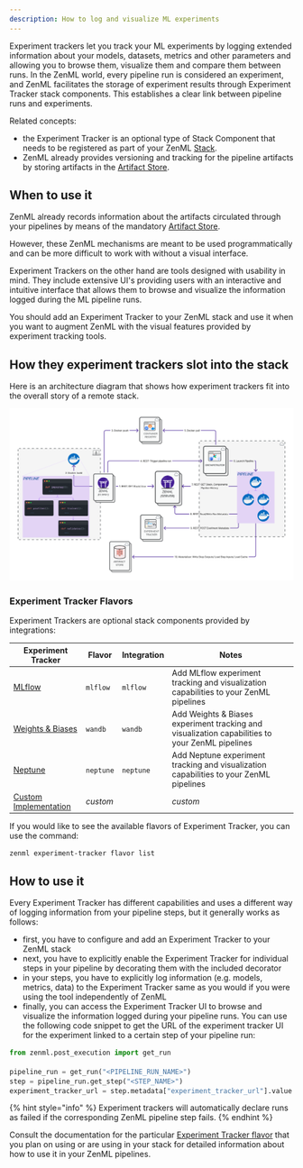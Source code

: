 ```yaml
---
description: How to log and visualize ML experiments
---
```


Experiment trackers let you track your ML experiments by logging extended
information about your models, datasets, metrics and other parameters and
allowing you to browse them, visualize them and compare them between runs.
In the ZenML world, every pipeline run is considered an experiment, and ZenML
facilitates the storage of experiment results through Experiment Tracker stack
components. This establishes a clear link between pipeline runs and experiments.

Related concepts:

* the Experiment Tracker is an optional type of Stack Component that needs to be
registered as part of your ZenML [Stack](../../starter-guide/stacks/stacks.md).
* ZenML already provides versioning and tracking for the pipeline artifacts by
storing artifacts in the [Artifact Store](../artifact-stores/artifact-stores.md).

## When to use it

ZenML already records information about the artifacts circulated through your
pipelines by means of the mandatory [Artifact Store](../artifact-stores/artifact-stores.md). 

<!-- markdown-link-check-disable -->

<!---
Similar to
Experiment Trackers, the ZenML pipeline artifacts can be extracted using
[the post-execution workflow API](../../developer-guide/post-execution-workflow.md)
and visualized using the ZenML [Visualizers](../../developer-guide/visualizer.md).
-->

<!-- markdown-link-check-enable -->

However, these ZenML mechanisms are meant to be used programmatically and can be
more difficult to work with without a visual interface.

Experiment Trackers on the other hand are tools designed with usability in mind.
They include extensive UI's providing users with an interactive and intuitive
interface that allows them to browse and visualize the information logged during
the ML pipeline runs.

You should add an Experiment Tracker to your ZenML stack and use it when you
want to augment ZenML with the visual features provided by experiment tracking
tools.

## How they experiment trackers slot into the stack

Here is an architecture diagram that shows how experiment trackers fit into the 
overall story of a remote stack.

![Experiment Tracker](../../../book/assets/diagrams/Remote_with_exp_tracker.png)

### Experiment Tracker Flavors

Experiment Trackers are optional stack components provided by integrations:

| Experiment Tracker                   | Flavor   | Integration   | Notes                                                                                           |
|--------------------------------------|----------|---------------|-------------------------------------------------------------------------------------------------|
| [MLflow](./mlflow.md)                | `mlflow` | `mlflow`      | Add MLflow experiment tracking and visualization capabilities to your ZenML pipelines           |
| [Weights & Biases](./wandb.md)       | `wandb`  | `wandb`       | Add Weights & Biases experiment tracking and visualization capabilities to your ZenML pipelines |
| [Neptune](./neptune.md)              | `neptune`| `neptune`     | Add Neptune experiment tracking and visualization capabilities to your ZenML pipelines          |
| [Custom Implementation](./custom.md) | _custom_ |               | _custom_                                                                                        | Extend the Experiment Tracker abstraction and provide your own implementation |

If you would like to see the available flavors of Experiment Tracker, you can 
use the command:

```shell
zenml experiment-tracker flavor list
```
## How to use it

Every Experiment Tracker has different capabilities and uses a different
way of logging information from your pipeline steps, but it generally works
as follows:

* first, you have to configure and add an Experiment Tracker to your ZenML stack
* next, you have to explicitly enable the Experiment Tracker for individual
steps in your pipeline by decorating them with the included decorator
* in your steps, you have to explicitly log information (e.g. models, metrics,
data) to the Experiment Tracker same as you would if you were using the tool
independently of ZenML
* finally, you can access the Experiment Tracker UI to browse and visualize the
information logged during your pipeline runs. You can use the following code
snippet to get the URL of the experiment tracker UI for the experiment linked
to a certain step of your pipeline run:

```python
from zenml.post_execution import get_run

pipeline_run = get_run("<PIPELINE_RUN_NAME>")
step = pipeline_run.get_step("<STEP_NAME>")
experiment_tracker_url = step.metadata["experiment_tracker_url"].value
```

{% hint style="info" %}
Experiment trackers will automatically declare runs as failed if the 
corresponding ZenML pipeline step fails.
{% endhint %}

Consult the documentation for the particular [Experiment Tracker flavor](#experiment-tracker-flavors)
that you plan on using or are using in your stack for detailed information about
how to use it in your ZenML pipelines.
